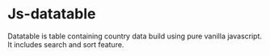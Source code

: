 # Js-datatable

Datatable is table containing country data build using pure vanilla javascript. It includes search and sort feature.